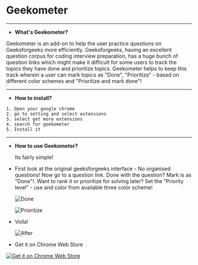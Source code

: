 Geekometer
===========
-----------------------------------------------------------------------------------------------------------------------------------

* **What's Geekometer?**

 Geekometer is an add-on to help the user practice questions on Geeksforgeeks more efficiently. Geeksforgeeks, having an excellent question corpus for coding interview preparation, has a huge bunch of question links which might make it difficult for some users to track the topics they have done and prioritize topics. Geekometer helps to keep this track wherein a user can mark topics as "Done", "Prioritize" - based on different color schemes and "Prioritize and mark done"!

 ----------------------------------------------------------------------------------------------------------------------------------

* **How to install?**
```
1. Open your google chrome
2. go to setting and select extensions
3. select get more extensions
4. search for geekometer
5. Install it
```

-----------------------------------------------------------------------------------------------------------------------------------

* **How to use Geekometer?**

	Its fairly simple!

* First look at the original geeksforgeeks interface - No organised questions!
Now go to a question link. Done with the question? Mark is as "Done"!. Want to rank it or prioritize for solving later? Set the "Priority level" - use and color from available three color scheme!

	![Done](http://i.imgur.com/Kdh6uEQ.gif)

	![Prioritize](http://i.imgur.com/STqIlst.gif)

* Voila!

	![After](http://i.imgur.com/D1P2ZdY.png)

* Get it on Chrome Web Store

<a href = "https://chrome.google.com/webstore/detail/geekometer/hdmnpbdgkgbmljppdkgbanoemdchephb" >
<img alt= "Get it on Chrome Web Store" src="https://developer.chrome.com/webstore/images/ChromeWebStore_BadgeWBorder_v2_340x96.png"
</a>
